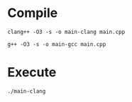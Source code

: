 # Compile

```
clang++ -O3 -s -o main-clang main.cpp
```

```
g++ -O3 -s -o main-gcc main.cpp
```

# Execute

```
./main-clang
```
